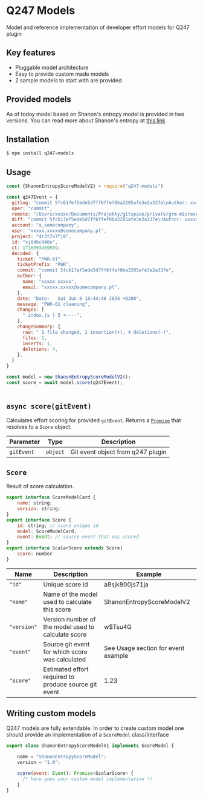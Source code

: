 

# Q247 Models
Model and reference implementation of developer effort models for Q247 plugin

## Key features

- Pluggable model architecture
- Easy to provide custom made models
- 2 sample models to start with are provided

## Provided models
As of today model based on Shanon's entropy model is provided in two versions. You can read more about Shanon's entropy at [this link](https://en.wikipedia.org/wiki/Entropy_(information_theory))

## Installation

```bash
$ npm install q247-models
```

## Usage

```js
const {ShanonEntropyScoreModelV2} = require("q247-models")

const q247Event = {
  gitlog: "commit 5fc617ef5ede5d7ff6ffef0ba3205afe3e2a337e\nAuthor: xxxxx xxxxx <xxxxx.xxxxx@somecompany.pl>\nDate:   Sat Jun 8 18:44:46 2024 +0200\n\n    PWR-01 cleaning\n\n index.js | 5 +----\n 1 file changed, 1 insertion(+), 4 deletions(-)\n",
  oper: "commit",
  remote: "/Users/xxxxx/Documents/Projekty/gitspace/private/grm-microservices/process",
  diff: "commit 5fc617ef5ede5d7ff6ffef0ba3205afe3e2a337e\nAuthor: xxxxx xxxxx <xxxxx.xxxxx@somecompany.pl>\nDate:   Sat Jun 8 18:44:46 2024 +0200\n\n    PWR-01 cleaning\n\ndiff --git a/index.js b/index.js\nindex d7c4190..d232a53 100644\n--- a/index.js\n+++ b/index.js\n@@ -101,11 +101,8 @@ function attachNewPostOperation(appHandler, version, path, context, operationHan\n attachNewGetOperation(app, version, path, \"/transition/available/:typeId/:entityId\", manager.availableTransitions.bind(manager));\n attachNewPostOperation(app, version, path, \"/transition/execute/:typeId/:entityId/:transitionCode\", manager.transitionExecute.bind(manager));\n attachNewPostOperation(app, version, path, \"/instance/:typeId/:entityId\", manager.postProcessInstance.bind(manager));\n-\n attachNewGetOperation(app, version, path, \"/instance/:typeId/:entityId\", manager.getProcessInstance.bind(manager));\n-\n attachNewGetOperation(app, version, path, \"/definition/:typeId\", manager.getProcessDefinition.bind(manager));\n attachNewPostOperation(app, version, path, \"/definition/:typeId\", manager.postProcessDefinition.bind(manager));\n \n-attachNewGetOperation(app, version, path, \"/instance/:typeId/:entityId/history\", manager.getProcessInstanceHistory.bind(manager));\n-\n+attachNewGetOperation(app, version, path, \"/instance/:typeId/:entityId/history\", manager.getProcessInstanceHistory.bind(manager));\n\\ No newline at end of file\n",
  account: "a_somecompany",
  user: "xxxxx.xxxxx@somecompany.pl",
  project: "4r3t7x7fj6",
  id: "xj8d6c840o",
  ct: 1718393469569,
  decoded: {
    ticket: "PWR-01",
    ticketPrefix: "PWR",
    commit: "commit 5fc617ef5ede5d7ff6ffef0ba3205afe3e2a337e",
    author: {
      name: "xxxxx xxxxx",
      email: "xxxxx.xxxxx@somecompany.pl",
    },
    date: "Date:   Sat Jun 8 18:44:46 2024 +0200",
    message: "PWR-01 cleaning",
    changes: [
      " index.js | 5 +----",
    ],
    changeSummary: {
      raw: " 1 file changed, 1 insertion(+), 4 deletions(-)",
      files: 1,
      inserts: 1,
      deletions: 4,
    },
  }
}

const model = new ShanonEntropyScoreModelV2();
const score = await model.score(q247Event);
        
```

## `async score(gitEvent)`

Calculates effort scoring for provided `gitEvent`. Returns a [`Promise`](https://developer.mozilla.org/en-US/docs/Web/JavaScript/Reference/Global_Objects/Promise) that resolves to a `Score` object.

| Parameter | Type | Description |
| --- | --- | --- |
| `gitEvent` | `object` | Git event object from q247 plugin |

## `Score`

Result of score calculation.

```js
export interface ScoreModelCard {
    name: string;
    version: string;
}
export interface Score {
    id: string; // score unique id
    model: ScoreModelCard;
    event: Event; // source event that was scored
}
export interface ScalarScore extends Score{    
    score: number
}
```

| Name | Description | Example |
| --- | --- | --- |
| `"id"` | Unique score id | a8sjk800js71ja |
| `"name"` | Name of the model used to calculate this score | ShanonEntropyScoreModelV2 |
| `"version"` | Version number of the model used to calculate score | w$Tsu4G |
| `"event"` | Source git event for which score was calculated | See Usage section for event example |
| `"score"` | Estimated effort required to produce source git event | 1.23 |

## Writing custom models
Q247 models are fully extendable. In order to create custom model one should provide an implementation of a `ScoreModel` class/interface
```js
export class ShanonEntropyScoreModelV1 implements ScoreModel {
    
    name = "ShanonEntropyScoreModel";
    version = "1.0";

    score(event: Event): Promise<ScalarScore> {
      /* here goes your custom model implementation */
    }
}

```
